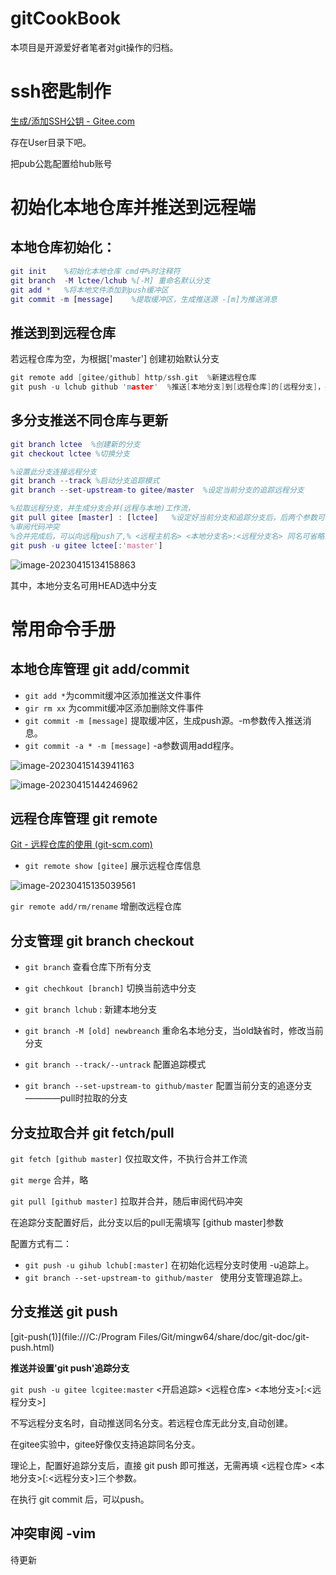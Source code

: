# gitCookBook

本项目是开源爱好者笔者对git操作的归档。

# ssh密匙制作

[生成/添加SSH公钥 - Gitee.com](https://gitee.com/help/articles/4181)

存在User目录下吧。

把pub公匙配置给hub账号

# 初始化本地仓库并推送到远程端

## 本地仓库初始化：

~~~matlab
git init    %初始化本地仓库 cmd中%时注释符
git branch  -M lctee/lchub %[-M] 重命名默认分支
git add *   %将本地文件添加到push缓冲区
git commit -m [message]    %提取缓冲区，生成推送源 -[m]为推送消息 
~~~

## 推送到到远程仓库

若远程仓库为空，为根据['master'] 创建初始默认分支

~~~cpp
git remote add [gitee/github] http/ssh.git  %新建远程仓库
git push -u lchub github 'master'  %推送[本地分支]到[远程仓库]的[远程分支]，并设置好此本地分支的默认远程分支 
~~~

## 多分支推送不同仓库与更新

~~~matlab
git branch lctee  %创建新的分支
git checkout lctee %切换分支

%设置此分支连接远程分支
git branch --track %启动分支追踪模式
git branch --set-upstream-to gitee/master  %设定当前分支的追踪远程分支

%拉取远程分支，并生成分支合并(远程与本地)工作流，
git pull gitee [master] : [lctee]   %设定好当前分支和追踪分支后，后两个参数可以不填
%审阅代码冲突
%合并完成后，可以向远程push了,% <远程主机名> <本地分支名>:<远程分支名> 同名可省略远程远程分支，否则无法省略
git push -u gitee lctee[:'master']  
~~~

![image-20230415134158863](https://s2.loli.net/2023/04/15/bym8UlS4Xqz5Hpu.png)

其中，本地分支名可用HEAD选中分支



# 常用命令手册

## 本地仓库管理 git add/commit

* `git add *`为commit缓冲区添加推送文件事件
* `gir rm xx` 为commit缓冲区添加删除文件事件
* `git commit -m [message]` 提取缓冲区，生成push源。-m参数传入推送消息。
* `git commit -a * -m [message]` -a参数调用add程序。

![image-20230415143941163](C:\Users\yceachan\AppData\Roaming\Typora\typora-user-images\image-20230415143941163.png)

![image-20230415144246962](C:\Users\yceachan\AppData\Roaming\Typora\typora-user-images\image-20230415144246962.png)

## 远程仓库管理 git remote

[Git - 远程仓库的使用 (git-scm.com)](https://git-scm.com/book/zh/v2/Git-基础-远程仓库的使用)

* `git remote show [gitee]`   展示远程仓库信息  

![image-20230415135039561](https://s2.loli.net/2023/04/15/TdQjqFXMVgHs7v9.png)

`gir remote add/rm/rename` 增删改远程仓库

## 分支管理     git branch checkout

* `git branch` 查看仓库下所有分支
* `git chechkout [branch]` 切换当前选中分支

* `git branch lchub` : 新建本地分支
* `git branch -M [old] newbreanch` 重命名本地分支，当old缺省时，修改当前分支

* `git branch --track/--untrack` 配置追踪模式
* `git branch --set-upstream-to github/master` 配置当前分支的追逐分支————pull时拉取的分支

## 分支拉取合并 git fetch/pull

`git fetch [github master]` 仅拉取文件，不执行合并工作流 

`git merge` 合并，略

`git pull [github master]` 拉取并合并，随后审阅代码冲突

在追踪分支配置好后，此分支以后的pull无需填写 [github master]参数

配置方式有二：

* `git push -u gihub lchub[:master]` 在初始化远程分支时使用 -u追踪上。
* `git branch --set-upstream-to github/master ` 使用分支管理追踪上。

## 分支推送 git push

[git-push(1)](file:///C:/Program Files/Git/mingw64/share/doc/git-doc/git-push.html)

**推送并设置'git push'追踪分支**

`git push -u gitee lcgitee:master`  <开启追踪> <远程仓库>  <本地分支>[:<远程分支>]

不写远程分支名时，自动推送同名分支。若远程仓库无此分支,自动创建。

在gitee实验中，gitee好像仅支持追踪同名分支。

理论上，配置好追踪分支后，直接 git push 即可推送，无需再填 <远程仓库>  <本地分支>[:<远程分支>]三个参数。

在执行 git commit 后，可以push。

## 冲突审阅 -vim

待更新